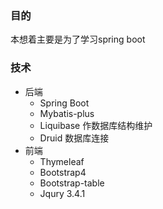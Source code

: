 ### 目的
本想着主要是为了学习spring boot
### 技术
- 后端
  - Spring Boot
  - Mybatis-plus
  - Liquibase 作数据库结构维护
  - Druid 数据库连接
- 前端
  - Thymeleaf
  - Bootstrap4
  - Bootstrap-table
  - Jqury 3.4.1
